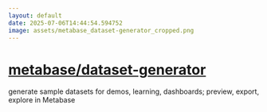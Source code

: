 ```yaml
---
layout: default
date: 2025-07-06T14:44:54.594752
image: assets/metabase_dataset-generator_cropped.png
---
```


# [metabase/dataset-generator](https://github.com/metabase/dataset-generator)

generate sample datasets for demos, learning, dashboards; preview, export, explore in Metabase
